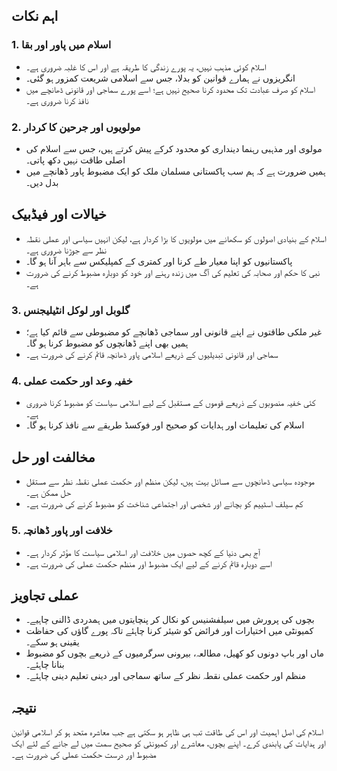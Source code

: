 ## اہم نکات

### 1. اسلام میں پاور اور بقا

- اسلام کوئی مذہب نہیں، یہ پورے زندگی کا طریقہ ہے اور اس کا غلبہ ضروری ہے۔
- انگریزوں نے ہمارے قوانین کو بدلا، جس سے اسلامی شریعت کمزور ہو گئی۔
- اسلام کو صرف عبادت تک محدود کرنا صحیح نہیں ہے؛ اسے پورے سماجی اور قانونی ڈھانچے میں نافذ کرنا ضروری ہے۔

### 2. مولویوں اور جرحین کا کردار

- مولوی اور مذہبی رہنما دینداری کو محدود کرکے پیش کرتے ہیں، جس سے اسلام کی اصلی طاقت نہیں دکھ پاتی۔
- ہمیں ضرورت ہے کہ ہم سب پاکستانی مسلمان ملک کو ایک مضبوط پاور ڈھانچے میں بدل دیں۔

## خیالات اور فیڈبیک

- اسلام کے بنیادی اصولوں کو سکھانے میں مولویوں کا بڑا کردار ہے، لیکن انہیں سیاسی اور عملی نقطہ نظر سے جوڑنا ضروری ہے۔
- پاکستانیوں کو اپنا معیار طے کرنا اور کمتری کے کمپلیکس سے باہر آنا ہو گا۔
- نبی کا حکم اور صحابہ کی تعلیم کی آگ میں زندہ رہنے اور خود کو دوبارہ مضبوط کرنے کی ضرورت ہے۔

### 3. گلوبل اور لوکل انٹیلیجنس

- غیر ملکی طاقتوں نے اپنے قانونی اور سماجی ڈھانچے کو مضبوطی سے قائم کیا ہے؛ ہمیں بھی اپنے ڈھانچوں کو مضبوط کرنا ہو گا۔
- سماجی اور قانونی تبدیلیوں کے ذریعے اسلامی پاور ڈھانچہ قائم کرنے کی ضرورت ہے۔

### 4. خفیہ وعد اور حکمت عملی

- کئی خفیہ منصوبوں کے ذریعے قوموں کے مستقبل کے لیے اسلامی سیاست کو مضبوط کرنا ضروری ہے۔
- اسلام کی تعلیمات اور ہدایات کو صحیح اور فوکسڈ طریقے سے نافذ کرنا ہو گا۔

## مخالفت اور حل

- موجودہ سیاسی ڈھانچوں سے مسائل بہت ہیں، لیکن منظم اور حکمت عملی نقطہ نظر سے مستقل حل ممکن ہے۔
- کم سیلف اسٹییم کو بچانے اور شخصی اور اجتماعی شناخت کو مضبوط کرنے کی ضرورت ہے۔

### 5. خلافت اور پاور ڈھانچہ

- آج بھی دنیا کے کچھ حصوں میں خلافت اور اسلامی سیاست کا مؤثر کردار ہے۔
- اسے دوبارہ قائم کرنے کے لیے ایک مضبوط اور منظم حکمت عملی کی ضرورت ہے۔

## عملی تجاویز

- بچوں کی پرورش میں سیلفشنیس کو نکال کر پنچایتوں میں ہمدردی ڈالنی چاہیے۔
- کمیونٹی میں اختیارات اور فرائض کو شیئر کرنا چاہئے تاکہ پورے گاؤں کی حفاظت یقینی ہو سکے۔
- ماں اور باپ دونوں کو کھیل، مطالعہ، بیرونی سرگرمیوں کے ذریعے بچوں کو مضبوط بنانا چاہئے۔
- منظم اور حکمت عملی نقطہ نظر کے ساتھ سماجی اور دینی تعلیم دینی چاہئے۔

## نتیجہ

اسلام کی اصل اہمیت اور اس کی طاقت تب ہی ظاہر ہو سکتی ہے جب معاشرہ متحد ہو کر اسلامی قوانین اور ہدایات کی پابندی کرے۔ اپنے بچوں، معاشرے اور کمیونٹی کو صحیح سمت میں لے جانے کے لئے ایک مضبوط اور درست حکمت عملی کی ضرورت ہے۔